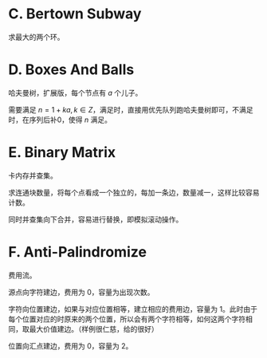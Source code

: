 # C. Bertown Subway

求最大的两个环。

# D. Boxes And Balls

哈夫曼树，扩展版，每个节点有 $a$ 个儿子。

需要满足 $n = 1 + ka, k \in Z$，满足时，直接用优先队列跑哈夫曼树即可，不满足时，在序列后补0，使得 $n$ 满足。

# E. Binary Matrix

卡内存并查集。

求连通块数量，将每个点看成一个独立的，每加一条边，数量减一，这样比较容易计数。

同时并查集向下合并，容易进行替换，即模拟滚动操作。

# F. Anti-Palindromize

费用流。

源点向字符建边，费用为 $0$，容量为出现次数。

字符向位置建边，如果与对应位置相等，建立相应的费用边，容量为 $1$。此时由于每个位置对应的时原来的两个位置，所以会有两个字符相等，如何这两个字符相同，取最大价值建边。（样例很仁慈，给的很好）


位置向汇点建边，费用为 $0$，容量为 $2$。